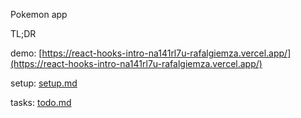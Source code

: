 Pokemon app

TL;DR

demo: [https://react-hooks-intro-na141rl7u-rafalgiemza.vercel.app/](https://react-hooks-intro-na141rl7u-rafalgiemza.vercel.app/)

setup: [setup.md](setup.md)

tasks: [todo.md](todo.md)